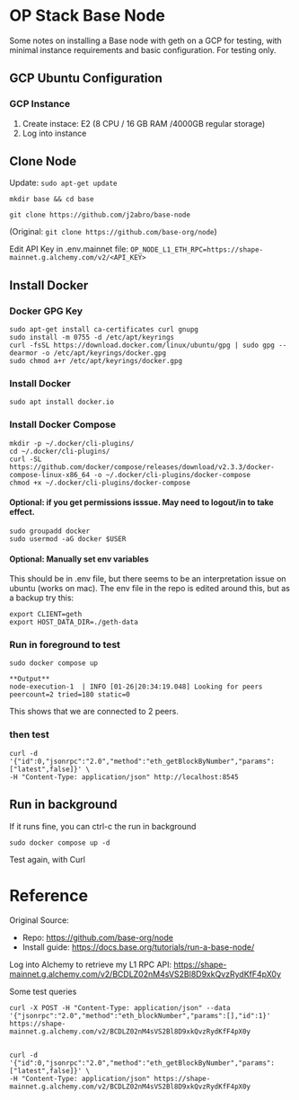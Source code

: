 
# OP Stack Base Node
Some notes on installing a Base node with geth on a GCP for testing, with minimal instance requirements and basic configuration. For testing only.

<!-- Beacon RPC
https://eth-beacon-chain.drpc.org/rest/
curl -X GET "https://eth-beacon-chain.drpc.org/rest/eth/v1/beacon/genesis" -H "accept: application/json" -->

## GCP Ubuntu Configuration
### GCP Instance
1. Create instace: E2 (8 CPU / 16 GB RAM /4000GB regular storage)
2. Log into instance

## Clone Node
Update: `sudo apt-get update`

`mkdir base && cd base`

`git clone https://github.com/j2abro/base-node`

(Original: `git clone https://github.com/base-org/node`)

Edit API Key in .env.mainnet file: `OP_NODE_L1_ETH_RPC=https://shape-mainnet.g.alchemy.com/v2/<API_KEY>`

## Install Docker

### Docker GPG Key
<!-- curl -fsSL https://download.docker.com/linux/ubuntu/gpg | sudo apt-key add - # deprecated, but ok for now -->
```
sudo apt-get install ca-certificates curl gnupg
sudo install -m 0755 -d /etc/apt/keyrings
curl -fsSL https://download.docker.com/linux/ubuntu/gpg | sudo gpg --dearmor -o /etc/apt/keyrings/docker.gpg
sudo chmod a+r /etc/apt/keyrings/docker.gpg
```
### Install Docker
    sudo apt install docker.io

### Install Docker Compose
```
mkdir -p ~/.docker/cli-plugins/
cd ~/.docker/cli-plugins/
curl -SL https://github.com/docker/compose/releases/download/v2.3.3/docker-compose-linux-x86_64 -o ~/.docker/cli-plugins/docker-compose
chmod +x ~/.docker/cli-plugins/docker-compose
```
#### Optional: if you get permissions isssue. May need to logout/in to take effect.
```
sudo groupadd docker
sudo usermod -aG docker $USER
```
#### Optional: Manually set env variables
This should be in .env file, but there seems to be an interpretation issue on ubuntu (works on mac).
The env file in the repo is edited around this, but as a backup try this:
```
export CLIENT=geth
export HOST_DATA_DIR=./geth-data
```

### Run in foreground to test
```
sudo docker compose up

**Output**
node-execution-1  | INFO [01-26|20:34:19.048] Looking for peers     peercount=2 tried=180 static=0
```
This shows that we are connected to 2 peers.

### then test 
```
curl -d '{"id":0,"jsonrpc":"2.0","method":"eth_getBlockByNumber","params":["latest",false]}' \
-H "Content-Type: application/json" http://localhost:8545
```

## Run in background
If it runs fine, you can ctrl-c the run in background
```
sudo docker compose up -d
```
Test again, with Curl


# Reference
Original Source:
 - Repo: https://github.com/base-org/node
 - Install guide: https://docs.base.org/tutorials/run-a-base-node/

 Log into Alchemy to retrieve my L1 RPC API:
    https://shape-mainnet.g.alchemy.com/v2/BCDLZ02nM4sVS2Bl8D9xkQvzRydKfF4pX0y

Some test queries
```
curl -X POST -H "Content-Type: application/json" --data '{"jsonrpc":"2.0","method":"eth_blockNumber","params":[],"id":1}' https://shape-mainnet.g.alchemy.com/v2/BCDLZ02nM4sVS2Bl8D9xkQvzRydKfF4pX0y


curl -d '{"id":0,"jsonrpc":"2.0","method":"eth_getBlockByNumber","params":["latest",false]}' \
-H "Content-Type: application/json" https://shape-mainnet.g.alchemy.com/v2/BCDLZ02nM4sVS2Bl8D9xkQvzRydKfF4pX0y
```
